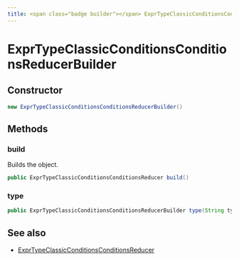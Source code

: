 ```yaml
---
title: <span class="badge builder"></span> ExprTypeClassicConditionsConditionsReducerBuilder
---
```

# <span class="badge builder"></span> ExprTypeClassicConditionsConditionsReducerBuilder

## Constructor

```java
new ExprTypeClassicConditionsConditionsReducerBuilder()
```
## Methods

### <span class="badge object-method"></span> build

Builds the object.

```java
public ExprTypeClassicConditionsConditionsReducer build()
```

### <span class="badge object-method"></span> type

```java
public ExprTypeClassicConditionsConditionsReducerBuilder type(String type)
```

## See also

 * <span class="badge object-type-class"></span> [ExprTypeClassicConditionsConditionsReducer](./object-ExprTypeClassicConditionsConditionsReducer.md)
